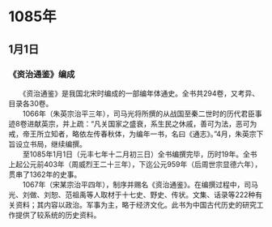 # 1085年
## 1月1日
### 《资治通鉴》编成
　　《资治通鉴》是我国北宋时编成的一部编年体通史。全书共294卷，又考异、目录各30卷。<br>　　1066年（朱英宗治平三年），司马光将所撰的从战国至秦二世时的历代君臣事迹8卷进献英宗，并上疏：“凡关国家之盛衰，系生民之休戚，善可为法，恶可为戒，帝王所立知者，略依左传春秋体，为编年一书，名曰《通志》。”4月，朱英宗下旨设立书局，继续编撰。<br>　　至1085年1月1日（元丰七年十二月初三日）全书编撰完毕，历时19年。全书上起公元前403年（周威烈王二十三年），下迄公元959年（后周世宗显德六年），贯串了1362年的史事。<br>　　1067年（宋某宗治平四年），制序并赐名《资治通鉴》。在编撰过程中，司马光、刘做、刘恕、范祖禹等人取材于十七史、野史、传状。文集、话录等222种有关资料；其内容以政治。军事为主，略于经济文化。此书为中国古代历史的研究工作提供了较系统的历史资料。
<comment/>